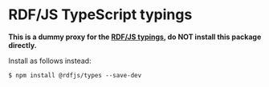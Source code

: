 # RDF/JS TypeScript typings

**This is a dummy proxy for the [RDF/JS typings](https://www.npmjs.com/package/@rdfjs/types), do NOT install this package directly.**

Install as follows instead:

```
$ npm install @rdfjs/types --save-dev
```
